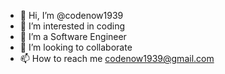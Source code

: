 - 👋 Hi, I’m @codenow1939
- 👀 I’m interested in coding
- 🌱 I’m a Software Engineer 
- 💞️ I’m looking to collaborate 
- 📫 How to reach me codenow1939@gmail.com


<!---
codenow1939/codenow1939 is a ✨ special ✨ repository because its `README.md` (this file) appears on your GitHub profile.
You can click the Preview link to take a look at your changes.
--->
